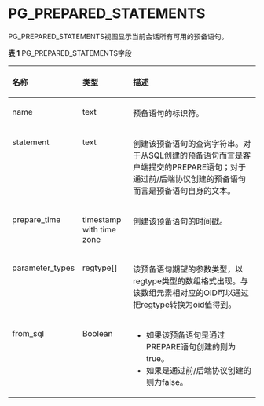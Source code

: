 # PG\_PREPARED\_STATEMENTS<a name="ZH-CN_TOPIC_0289900229"></a>

PG\_PREPARED\_STATEMENTS视图显示当前会话所有可用的预备语句。

**表 1**  PG\_PREPARED\_STATEMENTS字段

<a name="zh-cn_topic_0283136606_zh-cn_topic_0237122425_zh-cn_topic_0059778133_tc25f02433de2419f8da4d0a8c2c8e562"></a>
<table><thead align="left"><tr id="zh-cn_topic_0283136606_zh-cn_topic_0237122425_zh-cn_topic_0059778133_rea54060e599a49eb9c70be97cf91d9a0"><th class="cellrowborder" valign="top" width="22.55%" id="mcps1.2.4.1.1"><p id="zh-cn_topic_0283136606_zh-cn_topic_0237122425_zh-cn_topic_0059778133_a32c1f84b5026462b86d11c4d809914f3"><a name="zh-cn_topic_0283136606_zh-cn_topic_0237122425_zh-cn_topic_0059778133_a32c1f84b5026462b86d11c4d809914f3"></a><a name="zh-cn_topic_0283136606_zh-cn_topic_0237122425_zh-cn_topic_0059778133_a32c1f84b5026462b86d11c4d809914f3"></a>名称</p>
</th>
<th class="cellrowborder" valign="top" width="20.69%" id="mcps1.2.4.1.2"><p id="zh-cn_topic_0283136606_zh-cn_topic_0237122425_zh-cn_topic_0059778133_adc94583cb9b24e22bc66ecd21efdbf23"><a name="zh-cn_topic_0283136606_zh-cn_topic_0237122425_zh-cn_topic_0059778133_adc94583cb9b24e22bc66ecd21efdbf23"></a><a name="zh-cn_topic_0283136606_zh-cn_topic_0237122425_zh-cn_topic_0059778133_adc94583cb9b24e22bc66ecd21efdbf23"></a>类型</p>
</th>
<th class="cellrowborder" valign="top" width="56.76%" id="mcps1.2.4.1.3"><p id="zh-cn_topic_0283136606_zh-cn_topic_0237122425_zh-cn_topic_0059778133_a338cfb9341434b298385f2ba72e9620a"><a name="zh-cn_topic_0283136606_zh-cn_topic_0237122425_zh-cn_topic_0059778133_a338cfb9341434b298385f2ba72e9620a"></a><a name="zh-cn_topic_0283136606_zh-cn_topic_0237122425_zh-cn_topic_0059778133_a338cfb9341434b298385f2ba72e9620a"></a>描述</p>
</th>
</tr>
</thead>
<tbody><tr id="zh-cn_topic_0283136606_zh-cn_topic_0237122425_zh-cn_topic_0059778133_r70b979ea9a8c44088f169a2ed862a5e8"><td class="cellrowborder" valign="top" width="22.55%" headers="mcps1.2.4.1.1 "><p id="zh-cn_topic_0283136606_zh-cn_topic_0237122425_zh-cn_topic_0059778133_a189be4244ba24464883ea28942896966"><a name="zh-cn_topic_0283136606_zh-cn_topic_0237122425_zh-cn_topic_0059778133_a189be4244ba24464883ea28942896966"></a><a name="zh-cn_topic_0283136606_zh-cn_topic_0237122425_zh-cn_topic_0059778133_a189be4244ba24464883ea28942896966"></a>name</p>
</td>
<td class="cellrowborder" valign="top" width="20.69%" headers="mcps1.2.4.1.2 "><p id="zh-cn_topic_0283136606_zh-cn_topic_0237122425_zh-cn_topic_0059778133_ab01485ca1bd84a359dfeeb153ad699f9"><a name="zh-cn_topic_0283136606_zh-cn_topic_0237122425_zh-cn_topic_0059778133_ab01485ca1bd84a359dfeeb153ad699f9"></a><a name="zh-cn_topic_0283136606_zh-cn_topic_0237122425_zh-cn_topic_0059778133_ab01485ca1bd84a359dfeeb153ad699f9"></a>text</p>
</td>
<td class="cellrowborder" valign="top" width="56.76%" headers="mcps1.2.4.1.3 "><p id="zh-cn_topic_0283136606_zh-cn_topic_0237122425_zh-cn_topic_0059778133_a382f47d73e7848e19eb1855c75c577e6"><a name="zh-cn_topic_0283136606_zh-cn_topic_0237122425_zh-cn_topic_0059778133_a382f47d73e7848e19eb1855c75c577e6"></a><a name="zh-cn_topic_0283136606_zh-cn_topic_0237122425_zh-cn_topic_0059778133_a382f47d73e7848e19eb1855c75c577e6"></a>预备语句的标识符。</p>
</td>
</tr>
<tr id="zh-cn_topic_0283136606_zh-cn_topic_0237122425_zh-cn_topic_0059778133_r04a260d93f86474d8a270ecddee95749"><td class="cellrowborder" valign="top" width="22.55%" headers="mcps1.2.4.1.1 "><p id="zh-cn_topic_0283136606_zh-cn_topic_0237122425_zh-cn_topic_0059778133_aba8c43466535431da7394bc8cb15abe7"><a name="zh-cn_topic_0283136606_zh-cn_topic_0237122425_zh-cn_topic_0059778133_aba8c43466535431da7394bc8cb15abe7"></a><a name="zh-cn_topic_0283136606_zh-cn_topic_0237122425_zh-cn_topic_0059778133_aba8c43466535431da7394bc8cb15abe7"></a>statement</p>
</td>
<td class="cellrowborder" valign="top" width="20.69%" headers="mcps1.2.4.1.2 "><p id="zh-cn_topic_0283136606_zh-cn_topic_0237122425_zh-cn_topic_0059778133_af6663e23d11a47f5be18a42f98533bb8"><a name="zh-cn_topic_0283136606_zh-cn_topic_0237122425_zh-cn_topic_0059778133_af6663e23d11a47f5be18a42f98533bb8"></a><a name="zh-cn_topic_0283136606_zh-cn_topic_0237122425_zh-cn_topic_0059778133_af6663e23d11a47f5be18a42f98533bb8"></a>text</p>
</td>
<td class="cellrowborder" valign="top" width="56.76%" headers="mcps1.2.4.1.3 "><p id="zh-cn_topic_0283136606_zh-cn_topic_0237122425_zh-cn_topic_0059778133_a0faf0893b3f8464aba64d3360be7ea39"><a name="zh-cn_topic_0283136606_zh-cn_topic_0237122425_zh-cn_topic_0059778133_a0faf0893b3f8464aba64d3360be7ea39"></a><a name="zh-cn_topic_0283136606_zh-cn_topic_0237122425_zh-cn_topic_0059778133_a0faf0893b3f8464aba64d3360be7ea39"></a>创建该预备语句的查询字符串。对于从SQL创建的预备语句而言是客户端提交的PREPARE语句；对于通过前/后端协议创建的预备语句而言是预备语句自身的文本。</p>
</td>
</tr>
<tr id="zh-cn_topic_0283136606_zh-cn_topic_0237122425_zh-cn_topic_0059778133_r34e57b3cec1d444992a50a171f8473cc"><td class="cellrowborder" valign="top" width="22.55%" headers="mcps1.2.4.1.1 "><p id="zh-cn_topic_0283136606_zh-cn_topic_0237122425_zh-cn_topic_0059778133_aba9e0733d47e4984bfd06d56f1098390"><a name="zh-cn_topic_0283136606_zh-cn_topic_0237122425_zh-cn_topic_0059778133_aba9e0733d47e4984bfd06d56f1098390"></a><a name="zh-cn_topic_0283136606_zh-cn_topic_0237122425_zh-cn_topic_0059778133_aba9e0733d47e4984bfd06d56f1098390"></a>prepare_time</p>
</td>
<td class="cellrowborder" valign="top" width="20.69%" headers="mcps1.2.4.1.2 "><p id="zh-cn_topic_0283136606_zh-cn_topic_0237122425_zh-cn_topic_0059778133_aa36bd62dac9d4647b36218100312733d"><a name="zh-cn_topic_0283136606_zh-cn_topic_0237122425_zh-cn_topic_0059778133_aa36bd62dac9d4647b36218100312733d"></a><a name="zh-cn_topic_0283136606_zh-cn_topic_0237122425_zh-cn_topic_0059778133_aa36bd62dac9d4647b36218100312733d"></a>timestamp with time zone</p>
</td>
<td class="cellrowborder" valign="top" width="56.76%" headers="mcps1.2.4.1.3 "><p id="zh-cn_topic_0283136606_zh-cn_topic_0237122425_zh-cn_topic_0059778133_a8392d26664af4197b11ac091cba47b60"><a name="zh-cn_topic_0283136606_zh-cn_topic_0237122425_zh-cn_topic_0059778133_a8392d26664af4197b11ac091cba47b60"></a><a name="zh-cn_topic_0283136606_zh-cn_topic_0237122425_zh-cn_topic_0059778133_a8392d26664af4197b11ac091cba47b60"></a>创建该预备语句的时间戳。</p>
</td>
</tr>
<tr id="zh-cn_topic_0283136606_zh-cn_topic_0237122425_zh-cn_topic_0059778133_re2b1e3c100874445ae8b9f6672fd44b8"><td class="cellrowborder" valign="top" width="22.55%" headers="mcps1.2.4.1.1 "><p id="zh-cn_topic_0283136606_zh-cn_topic_0237122425_zh-cn_topic_0059778133_aa94b6d5d13c04feb8de4b1e39807c33c"><a name="zh-cn_topic_0283136606_zh-cn_topic_0237122425_zh-cn_topic_0059778133_aa94b6d5d13c04feb8de4b1e39807c33c"></a><a name="zh-cn_topic_0283136606_zh-cn_topic_0237122425_zh-cn_topic_0059778133_aa94b6d5d13c04feb8de4b1e39807c33c"></a>parameter_types</p>
</td>
<td class="cellrowborder" valign="top" width="20.69%" headers="mcps1.2.4.1.2 "><p id="zh-cn_topic_0283136606_zh-cn_topic_0237122425_zh-cn_topic_0059778133_a803006a96b544501aff6c7f8a7ad99a2"><a name="zh-cn_topic_0283136606_zh-cn_topic_0237122425_zh-cn_topic_0059778133_a803006a96b544501aff6c7f8a7ad99a2"></a><a name="zh-cn_topic_0283136606_zh-cn_topic_0237122425_zh-cn_topic_0059778133_a803006a96b544501aff6c7f8a7ad99a2"></a>regtype[]</p>
</td>
<td class="cellrowborder" valign="top" width="56.76%" headers="mcps1.2.4.1.3 "><p id="zh-cn_topic_0283136606_zh-cn_topic_0237122425_zh-cn_topic_0059778133_a027cb0c2fb494d2f96e6a0450a09023e"><a name="zh-cn_topic_0283136606_zh-cn_topic_0237122425_zh-cn_topic_0059778133_a027cb0c2fb494d2f96e6a0450a09023e"></a><a name="zh-cn_topic_0283136606_zh-cn_topic_0237122425_zh-cn_topic_0059778133_a027cb0c2fb494d2f96e6a0450a09023e"></a>该预备语句期望的参数类型，以regtype类型的数组格式出现。与该数组元素相对应的OID可以通过把regtype转换为oid值得到。</p>
</td>
</tr>
<tr id="zh-cn_topic_0283136606_zh-cn_topic_0237122425_zh-cn_topic_0059778133_r79a8e626edca446ea25954f708ff34f9"><td class="cellrowborder" valign="top" width="22.55%" headers="mcps1.2.4.1.1 "><p id="zh-cn_topic_0283136606_zh-cn_topic_0237122425_zh-cn_topic_0059778133_a09d44b7cf3954f4e8b9f58be950ef387"><a name="zh-cn_topic_0283136606_zh-cn_topic_0237122425_zh-cn_topic_0059778133_a09d44b7cf3954f4e8b9f58be950ef387"></a><a name="zh-cn_topic_0283136606_zh-cn_topic_0237122425_zh-cn_topic_0059778133_a09d44b7cf3954f4e8b9f58be950ef387"></a>from_sql</p>
</td>
<td class="cellrowborder" valign="top" width="20.69%" headers="mcps1.2.4.1.2 "><p id="zh-cn_topic_0283136606_zh-cn_topic_0237122425_zh-cn_topic_0059778133_a94df0dd59ab747a58c88656c53f0768c"><a name="zh-cn_topic_0283136606_zh-cn_topic_0237122425_zh-cn_topic_0059778133_a94df0dd59ab747a58c88656c53f0768c"></a><a name="zh-cn_topic_0283136606_zh-cn_topic_0237122425_zh-cn_topic_0059778133_a94df0dd59ab747a58c88656c53f0768c"></a><span id="zh-cn_topic_0283136606_zh-cn_topic_0237122425_text212514558291"><a name="zh-cn_topic_0283136606_zh-cn_topic_0237122425_text212514558291"></a><a name="zh-cn_topic_0283136606_zh-cn_topic_0237122425_text212514558291"></a>Boolean</span></p>
</td>
<td class="cellrowborder" valign="top" width="56.76%" headers="mcps1.2.4.1.3 "><a name="zh-cn_topic_0283136606_zh-cn_topic_0237122425_zh-cn_topic_0059778133_ud5f6e7011cc94e4e8c00da10c282bd97"></a><a name="zh-cn_topic_0283136606_zh-cn_topic_0237122425_zh-cn_topic_0059778133_ud5f6e7011cc94e4e8c00da10c282bd97"></a><ul id="zh-cn_topic_0283136606_zh-cn_topic_0237122425_zh-cn_topic_0059778133_ud5f6e7011cc94e4e8c00da10c282bd97"><li>如果该预备语句是通过PREPARE语句创建的则为true。</li><li>如果是通过前/后端协议创建的则为false。</li></ul>
</td>
</tr>
</tbody>
</table>

